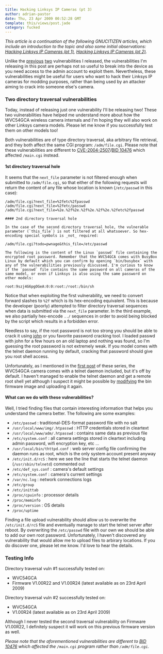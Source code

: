 ```yaml
---
title: Hacking Linksys IP Cameras (pt 3)
author: adrian-pastor
date: Thu, 23 Apr 2009 00:52:28 GMT
template: this/views/post.jade
category: fucked
---
```


_This article is a continuation of the following GNUCITIZEN articles, which include an introduction to the topic and also some initial observations: [Hacking Linksys IP Cameras (pt 1)](/blog/hacking-linksys-ip-cameras-pt-1/), [Hacking Linksys IP Cameras (pt 2)](/blog/hacking-linksys-ip-cameras-pt-2/)._

Unlike the [previous](/blog/hacking-linksys-ip-cameras-pt-1/) [two](/blog/hacking-linksys-ip-cameras-pt-2/) vulnerabilities I released, the vulnerabilities I'm releasing in this post are perhaps not so useful to break into the device as you need access to the admin account to exploit them. Nevertheless, these vulnerabilities might be useful for users who want to hack their Linksys IP cameras for modding purposes, rather than being used by an attacker aiming to crack into someone else's camera.

### Two directory traversal vulnerabilities

Today, instead of releasing just one vulnerability I'll be releasing two! These two vulnerabilities have helped me understand more about how the WVC54GCA wireless camera internals and I'm hoping they will also work on other Linksys camera models. Please let me know if you successfully test them on other models too!

Both vulnerabilities are of type directory traversal, aka arbitrary file retrieval, and they both affect the same CGI program: `/adm/file.cgi`. Please note that these vulnerabilities are different to [CVE-2004-2507](http://cve.mitre.org/cgi-bin/cvename.cgi?name=CVE-2004-2507)/[BID 10476](http://www.securityfocus.com/bid/10476/exploit) which affected `/main.cgi` instead.

#### 1st directory traversal hole

It seems that the `next_file` parameter is not filtered enough when submitted to `/adm/file.cgi`, so that either of the following requests will return the content of any file whose location is known (`/etc/passwd` in this case):

    /adm/file.cgi?next_file=%2fetc%2fpasswd
    /adm/file.cgi?next_file=%2fetc/passwd
    /adm/file.cgi?next_file=%2e.%2f%2e.%2f%2e.%2f%2e.%2fetc%2fpasswd

    #### 2nd directory traversal hole

    In the case of the second directory traversal hole, the vulnerable parameter (`this_file`) is not filtered at all whatsoever. So hex-encoding special symbols is _not_ required:

    /adm/file.cgi?todo=pwnage&this_file=/etc/passwd

    The following is the content of the Linux `passwd` file containing the encrypted root password. Remember that the WVC54GCA comes with BusyBox Linux by default which you can confirm by opening `bin/busybox` with any of the vulnerabilities previously discussed. I'm curious to know if the `passwd` file contains the same password on all cameras of the same model, or even if Linksys is also using the same password on other models:

    root:9szj4G6pgOGeA:0:0:root:/root:/bin/sh

Notice that when exploiting the first vulnerability, we need to convert forward slashes to `%2f` which is its hex-encoding equivalent. This is because the developer (poorly) attempted to filter directory traversal sequences when data is submitted via the `next_file` parameter. In the third example, we also partially hex-encode `../` sequences in order to avoid being blocked by the script which results in a forbidden error.

Needless to say, if the root password is not too strong you should be able to crack it using [john](http://www.openwall.com/john/) or you favorite password cracking tool. I loaded passwd with john for a few hours on an old laptop and nothing was found, so I'm guessing the root password is not extremely weak. If you model comes with the telnet daemon running by default, cracking that password should give you root shell access.

Unfortunately, as I mentioned in the [first post](/blog/hacking-linksys-ip-cameras-pt-1/) of these series, the WVC54GCA camera comes with a telnet daemon included, but it's off by default. I haven't managed to enable the telnet daemon and get a remote root shell yet although I suspect it might be possible by [modifying](http://brooknet.no-ip.com/~lex/public/WVC54G/) the bin firmware image and uploading it again.

#### What can we do with these vulnerabilities?

Well, I tried finding files that contain interesting information that helps you understand the camera better. The following are some examples:

* `/etc/passwd` : traditional-DES-format password file with no salt
* `/usr/local/www/img/.htpasswd` : HTTP credentials stored in cleartext
* `/usr/local/www/adm/.htpasswd` : contains same data as previous file
* `/etc/system.conf` : all camera settings stored in cleartext including admin password, wifi encryption key, etc ...
* `/usr/local/bin/thttpd.conf` : web server config file confirming the daemon runs as root, which is the only system account present anyway
* `/etc/init.d/rcS`  :  here we see the line that starts the telnet daemon (`/usr/sbin/telnetd`) commented out
* `/etc/def_sys.conf` : camera's default settings
* `/etc/system.conf` : camera's current settings
* `/var/nc.log` : network connections logs
* `/etc/group`
* `/etc/inittab`
* `/proc/cpuinfo` : processor details
* `/proc/meminfo`
* `/proc/version` : OS details
* `/proc/uptime`

Finding a file upload vulnerability should allow us to overwrite the `/etc/init.d/rcS` file and eventually manage to start the telnet server after reboot. By overwriting the `/etc/passwd` file with our own we should be able to add our own root password. Unfortunately, I haven't discovered any vulnerability that would allow me to upload files to arbirary locations. If you do discover one, please let me know. I'd love to hear the details.

### Testing Info

Directory traversal vuln #1 successfully tested on:

* WVC54GCA
* Firmware V1.00R22 and V1.00R24 (latest available as on 23rd April 2009)

Directory traversal vuln #2 successfully tested on:

* WVC54GCA
* V1.00R24 (latest available as on 23rd April 2009)

Although I never tested the second traversal vulnerability on Firmware V1.00R22, I definitely suspect it will work on this previous firmware version as well.

_Please note that the aforementioned vulnerabilities are different to [BID 10476](http://www.securityfocus.com/bid/10476/exploit) which affected the `/main.cgi` program rather than `/adm/file.cgi`._
